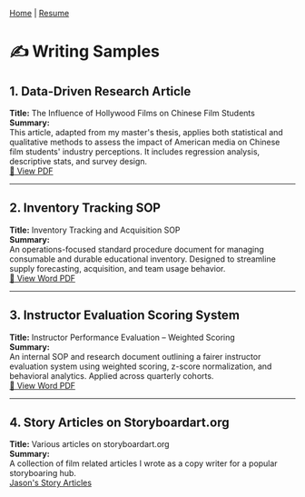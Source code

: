 [Home](./index.md) | [Resume](./resume.md)

# ✍️ Writing Samples

## 1. Data-Driven Research Article  
**Title:** The Influence of Hollywood Films on Chinese Film Students  
**Summary:**  
This article, adapted from my master's thesis, applies both statistical and qualitative methods to assess the impact of American media on Chinese film students' industry perceptions. It includes regression analysis, descriptive stats, and survey design.  
[📄 View PDF](./assets/article-thesis-data-work.pdf)

---

## 2. Inventory Tracking SOP  
**Title:** Inventory Tracking and Acquisition SOP  
**Summary:**  
An operations-focused standard procedure document for managing consumable and durable educational inventory. Designed to streamline supply forecasting, acquisition, and team usage behavior.  
[📄 View Word PDF](./assets/inventory-tracking.pdf)

---

## 3. Instructor Evaluation Scoring System  
**Title:** Instructor Performance Evaluation – Weighted Scoring  
**Summary:**  
An internal SOP and research document outlining a fairer instructor evaluation system using weighted scoring, z-score normalization, and behavioral analytics. Applied across quarterly cohorts.  
[📄 View Word PDF](./assets/instructor-performance-evaluation-sop.pdf)

---

## 4. Story Articles on Storyboardart.org  
**Title:** Various articles on storyboardart.org  
**Summary:**  
A collection of film related articles I wrote as a copy writer for a popular storyboaring hub.  
[Jason's Story Articles](https://storyboardart.org/author/jason-hill/)
